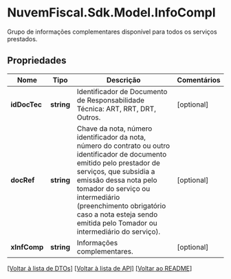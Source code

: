 # NuvemFiscal.Sdk.Model.InfoCompl
Grupo de informações complementares disponível para todos os serviços prestados.

## Propriedades

Nome | Tipo | Descrição | Comentários
------------ | ------------- | ------------- | -------------
**idDocTec** | **string** | Identificador de Documento de Responsabilidade Técnica: ART, RRT, DRT, Outros. | [optional] 
**docRef** | **string** | Chave da nota, número identificador da nota, número do contrato ou outro identificador de documento emitido pelo prestador de serviços, que subsidia a emissão dessa nota pelo tomador do serviço ou intermediário (preenchimento obrigatório caso a nota esteja sendo emitida pelo Tomador ou intermediário do serviço). | [optional] 
**xInfComp** | **string** | Informações complementares. | [optional] 

[[Voltar à lista de DTOs]](../README.md#documentation-for-models) [[Voltar à lista de API]](../README.md#documentation-for-api-endpoints) [[Voltar ao README]](../README.md)

